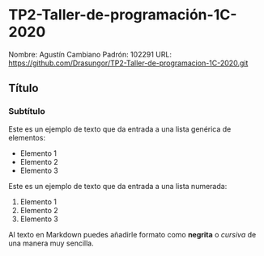 # TP2-Taller-de-programación-1C-2020

Nombre: Agustín Cambiano
Padrón: 102291
URL: https://github.com/Drasungor/TP2-Taller-de-programacion-1C-2020.git


## Título
### Subtítulo
Este es un ejemplo de texto que da entrada a una lista genérica de elementos:

- Elemento 1
- Elemento 2
- Elemento 3

Este es un ejemplo de texto que da entrada a una lista numerada:

1. Elemento 1
2. Elemento 2
3. Elemento 3

Al texto en Markdown puedes añadirle formato como **negrita** o *cursiva* de una manera muy sencilla.
